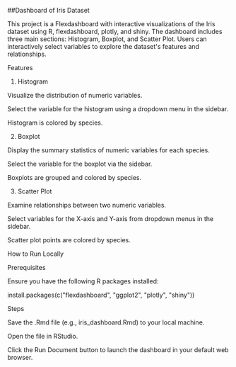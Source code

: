 ##Dashboard of Iris Dataset

This project is a Flexdashboard with interactive visualizations of the Iris dataset using R, flexdashboard, plotly, and shiny. The dashboard includes three main sections: Histogram, Boxplot, and Scatter Plot. Users can interactively select variables to explore the dataset's features and relationships.

Features

1. Histogram

Visualize the distribution of numeric variables.

Select the variable for the histogram using a dropdown menu in the sidebar.

Histogram is colored by species.

2. Boxplot

Display the summary statistics of numeric variables for each species.

Select the variable for the boxplot via the sidebar.

Boxplots are grouped and colored by species.

3. Scatter Plot

Examine relationships between two numeric variables.

Select variables for the X-axis and Y-axis from dropdown menus in the sidebar.

Scatter plot points are colored by species.

How to Run Locally

Prerequisites

Ensure you have the following R packages installed:

install.packages(c("flexdashboard", "ggplot2", "plotly", "shiny"))

Steps

Save the .Rmd file (e.g., iris_dashboard.Rmd) to your local machine.

Open the file in RStudio.

Click the Run Document button to launch the dashboard in your default web browser.
